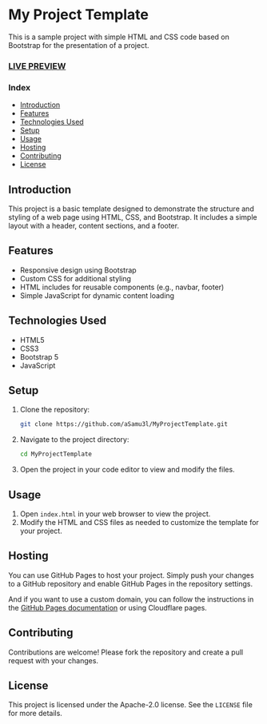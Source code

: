 # My Project Template

This is a sample project with simple HTML and CSS code based on Bootstrap for the presentation of a project.

### [LIVE PREVIEW](https://mpt.samu3l.it/)

### Index

- [Introduction](#introduction)
- [Features](#features)
- [Technologies Used](#technologies-used)
- [Setup](#setup)
- [Usage](#usage)
- [Hosting](#hosting)
- [Contributing](#contributing)
- [License](#license)

## Introduction

This project is a basic template designed to demonstrate the structure and styling of a web page using HTML, CSS, and Bootstrap. It includes a simple layout with a header, content sections, and a footer.

## Features

- Responsive design using Bootstrap
- Custom CSS for additional styling
- HTML includes for reusable components (e.g., navbar, footer)
- Simple JavaScript for dynamic content loading

## Technologies Used

- HTML5
- CSS3
- Bootstrap 5
- JavaScript

## Setup

1. Clone the repository:
    ```sh
    git clone https://github.com/aSamu3l/MyProjectTemplate.git
    ```
2. Navigate to the project directory:
    ```sh
    cd MyProjectTemplate
    ```
3. Open the project in your code editor to view and modify the files.

## Usage

1. Open `index.html` in your web browser to view the project.
2. Modify the HTML and CSS files as needed to customize the template for your project.

## Hosting
You can use GitHub Pages to host your project. Simply push your changes to a GitHub repository and enable GitHub Pages in the repository settings.

And if you want to use a custom domain, you can follow the instructions in the [GitHub Pages documentation](https://docs.github.com/en/pages/configuring-a-custom-domain-for-your-github-pages-site) or using Cloudflare pages.

## Contributing

Contributions are welcome! Please fork the repository and create a pull request with your changes.

## License

This project is licensed under the Apache-2.0 license. See the `LICENSE` file for more details.